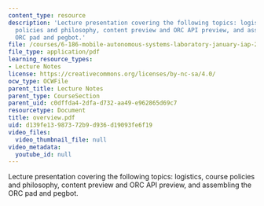 ```yaml
---
content_type: resource
description: 'Lecture presentation covering the following topics: logistics, course
  policies and philosophy, content preview and ORC API preview, and assembling the
  ORC pad and pegbot.'
file: /courses/6-186-mobile-autonomous-systems-laboratory-january-iap-2005/d139fe13987372b9d936d19093fe6f19_overview.pdf
file_type: application/pdf
learning_resource_types:
- Lecture Notes
license: https://creativecommons.org/licenses/by-nc-sa/4.0/
ocw_type: OCWFile
parent_title: Lecture Notes
parent_type: CourseSection
parent_uid: c0dffda4-2dfa-d732-aa49-e962865d69c7
resourcetype: Document
title: overview.pdf
uid: d139fe13-9873-72b9-d936-d19093fe6f19
video_files:
  video_thumbnail_file: null
video_metadata:
  youtube_id: null
---
```

Lecture presentation covering the following topics: logistics, course policies and philosophy, content preview and ORC API preview, and assembling the ORC pad and pegbot.